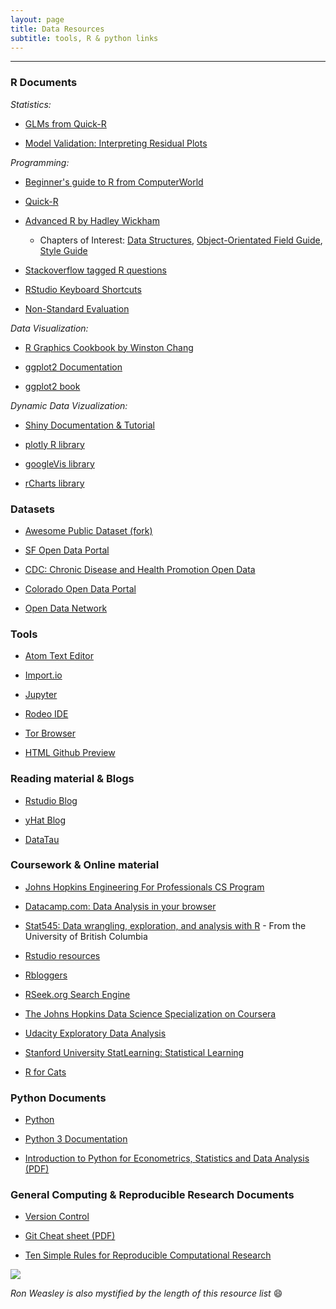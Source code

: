 ```yaml
---
layout: page
title: Data Resources
subtitle: tools, R & python links
---
```


----------

### R Documents

_Statistics:_

* [GLMs from Quick-R](http://www.statmethods.net/advstats/glm.html)

* [Model Validation: Interpreting Residual Plots](http://www.r-bloggers.com/model-validation-interpreting-residual-plots/)

_Programming:_

* [Beginner's guide to R from ComputerWorld](http://www.computerworld.com/article/2497143/business-intelligence/business-intelligence-beginner-s-guide-to-r-introduction.html)        

* [Quick-R](http://www.statmethods.net/)

* [Advanced R by Hadley Wickham](http://adv-r.had.co.nz/)       

  * Chapters of Interest: [Data Structures](http://adv-r.had.co.nz/Data-structures.html), [Object-Orientated Field Guide](http://adv-r.had.co.nz/OO-essentials.html), [Style Guide](http://adv-r.had.co.nz/Style.html)

* [Stackoverflow tagged R questions](http://stackoverflow.com/questions/tagged/r)

* [RStudio Keyboard Shortcuts](https://support.rstudio.com/hc/en-us/articles/200711853-Keyboard-Shortcuts)

* [Non-Standard Evaluation](https://cran.r-project.org/web/packages/dplyr/vignettes/nse.html)

_Data Visualization:_     

* [R Graphics Cookbook by Winston Chang](http://www.cookbook-r.com/Graphs/)        

* [ggplot2 Documentation](http://docs.ggplot2.org/current/index.html)

* [ggplot2 book](http://ggplot2.org/book/)

_Dynamic Data Vizualization:_

* [Shiny Documentation & Tutorial](http://shiny.rstudio.com/)

* [plotly R library](https://plot.ly/r/)

* [googleVis library](https://cran.r-project.org/web/packages/googleVis/vignettes/googleVis_examples.html)

* [rCharts library](http://rcharts.io/)

### Datasets

* [Awesome Public Dataset (fork)](https://github.com/jasdumas/awesome-public-datasets)

* [SF Open Data Portal](https://data.sfgov.org/)

* [CDC: Chronic Disease and Health Promotion Open Data](https://chronicdata.cdc.gov/)

* [Colorado Open Data Portal](https://data.colorado.gov/)

* [Open Data Network](http://www.opendatanetwork.com/)

### Tools

* [Atom Text Editor](https://atom.io/)

* [Import.io](https://www.import.io/)

* [Jupyter](http://jupyter.org/)

* [Rodeo IDE](https://www.yhat.com/products/rodeo)

* [Tor Browser](https://www.torproject.org/projects/torbrowser.html.en)

* [HTML Github Preview](https://htmlpreview.github.io/)

### Reading material & Blogs

* [Rstudio Blog](http://blog.rstudio.org/)

* [yHat Blog](http://blog.yhat.com/)

* [DataTau](http://www.datatau.com/)

### Coursework & Online material

* [Johns Hopkins Engineering For Professionals CS Program](https://ep.jhu.edu/programs-and-courses/programs/computer-science)

* [Datacamp.com: Data Analysis in your browser](https://www.datacamp.com/)

* [Stat545: Data wrangling, exploration, and analysis with R](https://stat545-ubc.github.io/) - From the University of British Columbia     

* [Rstudio resources](https://www.rstudio.com/resources/training/online-learning/)

* [Rbloggers](http://www.r-bloggers.com/) 

* [RSeek.org Search Engine](http://rseek.org/)

* [The Johns Hopkins Data Science Specialization on Coursera](https://www.coursera.org/specialization/jhudatascience/1)

* [Udacity Exploratory Data Analysis](https://www.udacity.com/course/ud651)

* [Stanford University StatLearning: Statistical Learning](https://class.stanford.edu/courses/HumanitiesScience/StatLearning/Winter2014/about)

* [R for Cats](http://rforcats.net/)

### Python Documents

* [Python](https://www.python.org/)

* [Python 3 Documentation](https://docs.python.org/3/)

* [Introduction to Python for Econometrics, Statistics and Data Analysis (PDF)](https://www.kevinsheppard.com/images/0/09/Python_introduction.pdf)

### General Computing & Reproducible Research Documents

* [Version Control](https://git-scm.com/doc)   

* [Git Cheat sheet (PDF)](https://training.github.com/kit/downloads/github-git-cheat-sheet.pdf)

* [Ten Simple Rules for Reproducible Computational Research](http://journals.plos.org/ploscompbiol/article?id=10.1371/journal.pcbi.1003285)


![](http://i.giphy.com/V3xGLO2kAzPxe.gif)

*Ron Weasley is also mystified by the length of this resource list*  :smile:


